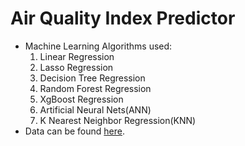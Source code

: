 # Air Quality Index Predictor

- Machine Learning Algorithms used:
  1. Linear Regression
  2. Lasso Regression
  3. Decision Tree Regression
  4. Random Forest Regression
  5. XgBoost Regression
  6. Artificial Neural Nets(ANN)
  7. K Nearest Neighbor Regression(KNN)
- Data can be found [here](https://en.tutiempo.net/climate/02-2013/ws-432950.html).
